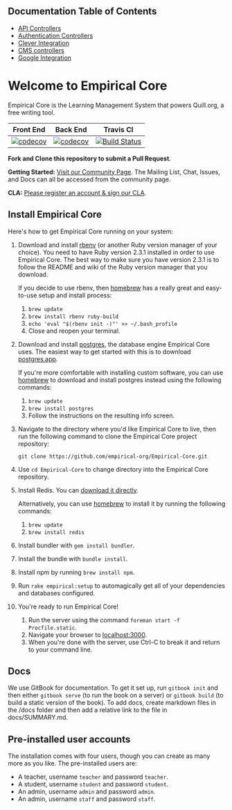 ## Documentation Table of Contents

* [API Controllers](https://github.com/empirical-org/Empirical-Core/blob/develop/app/controllers/api/README.md)
* [Authentication Controllers](https://github.com/empirical-org/Empirical-Core/blob/develop/app/controllers/auth/README.md)
* [Clever Integration](https://github.com/empirical-org/Empirical-Core/blob/develop/app/services/clever_integration/README.md)
* [CMS controllers](https://github.com/empirical-org/Empirical-Core/blob/develop/app/controllers/cms/README.md)
* [Google Integration](https://github.com/empirical-org/Empirical-Core/blob/develop/app/services/google_integration/README.md)



# Welcome to Empirical Core

Empirical Core is the Learning Management System that powers Quill.org, a free writing tool.

|Front End|Back End|Travis CI|
|---|---|---|
|[![codecov](https://codecov.io/gh/empirical-org/Empirical-Core/branch/develop/graph/badge.svg?flag=jest)](https://codecov.io/gh/empirical-org/Empirical-Core)|[![codecov](https://codecov.io/gh/empirical-org/Empirical-Core/branch/develop/graph/badge.svg?flag=rspec)](https://codecov.io/gh/empirical-org/Empirical-Core)|[![Build Status](https://travis-ci.org/empirical-org/Empirical-Core.svg?branch=develop)](https://travis-ci.org/empirical-org/Empirical-Core)



**Fork and Clone this repository to submit a Pull Request**.

**Getting Started:** [Visit our Community Page](http://community.quill.org/teams/quill-lms/). The Mailing List, Chat, Issues, and Docs can all be accessed from the community page.

**CLA:** [Please register an account & sign our CLA](http://community.quill.org/signup/cla/).

## Install Empirical Core

Here's how to get Empirical Core running on your system:

1. Download and install [rbenv](https://github.com/sstephenson/rbenv) (or another Ruby version manager of your choice). You need to have Ruby version 2.3.1 installed in order to use Empirical Core. The best way to make sure you have version 2.3.1 is to follow the README and wiki of the Ruby version manager that you download.

    If you decide to use rbenv, then [homebrew](http://brew.sh/) has a really great and easy-to-use setup and install process:

    1. `brew update`
    2. `brew install rbenv ruby-build`
    3. `echo 'eval "$(rbenv init -)"' >> ~/.bash_profile`
    4. Close and reopen your terminal.

2. Download and install [postgres](http://www.postgresql.org/), the database engine Empirical Core uses. The easiest way to get started with this is to download [postgres.app](http://postgresapp.com/).

    If you're more comfortable with installing custom software, you can use [homebrew](http://brew.sh/) to download and install postgres instead using the following commands:

    1. `brew update`
    2. `brew install postgres`
    3. Follow the instructions on the resulting info screen.

3. Navigate to the directory where you'd like Empirical Core to live, then run the following command to clone the Empirical Core project repository:

    `git clone https://github.com/empirical-org/Empirical-Core.git`

4. Use `cd Empirical-Core` to change directory into the Empirical Core repository.

5. Install Redis. You can [download it directly](http://redis.io/download).

    Alternatively, you can use [homebrew](http://brew.sh/) to install it by running the following commands:

    1. `brew update`
    2. `brew install redis`

6. Install bundler with `gem install bundler`.

7. Install the bundle with `bundle install`.

8. Install npm by running `brew install npm`.

9. Run `rake empirical:setup` to automagically get all of your dependencies and databases configured.

10. You're ready to run Empirical Core!

    1. Run the server using the command `foreman start -f Procfile.static`.
    2. Navigate your browser to [localhost:3000](http://localhost:3000).
    3. When you're done with the server, use Ctrl-C to break it and return to your command line.

## Docs

We use GitBook for documentation. To get it set up, run `gitbook init` and then either `gitbook serve` (to run the book on a server) or `gitbook build` (to build a static version of the book). To add docs, create markdown files in the /docs folder and then add a relative link to the file in docs/SUMMARY.md.

## Pre-installed user accounts

The installation comes with four users, though you can create as many more as you like. The pre-installed users are:

* A teacher, username `teacher` and password `teacher`.
* A student, username `student` and password `student`.
* An admin, username `admin` and password `admin`.
* An admin, username `staff` and password `staff`.
